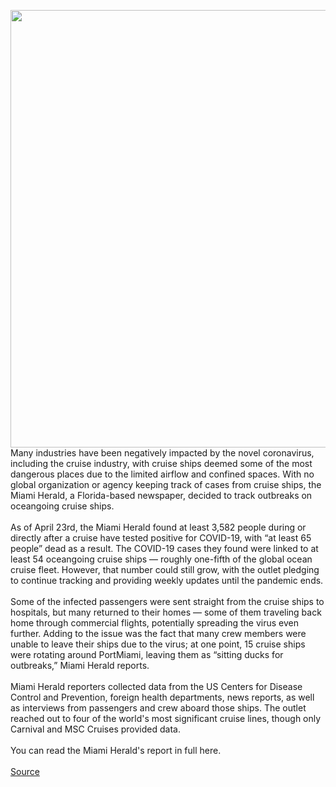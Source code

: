 <img src='https://cdn.vox-cdn.com/thumbor/6yFKsuhwe0iXJBJ9Mairw5589X0=/0x0:1024x679/1200x800/filters:focal(431x259:593x421)/cdn.vox-cdn.com/uploads/chorus_image/image/66704929/carnival.0.0.jpg' width='700px' />Many industries have been negatively impacted by the novel coronavirus, including the cruise industry, with cruise ships deemed some of the most dangerous places due to the limited airflow and confined spaces. With no global organization or agency keeping track of cases from cruise ships, the Miami Herald, a Florida-based newspaper, decided to track outbreaks on oceangoing cruise ships.<br/><br/>As of April 23rd, the Miami Herald found at least 3,582 people during or directly after a cruise have tested positive for COVID-19, with “at least 65 people” dead as a result. The COVID-19 cases they found were linked to at least 54 oceangoing cruise ships — roughly one-fifth of the global ocean cruise fleet. However, that number could still grow, with the outlet pledging to continue tracking and providing weekly updates until the pandemic ends.<br/><br/>Some of the infected passengers were sent straight from the cruise ships to hospitals, but many returned to their homes — some of them traveling back home through commercial flights, potentially spreading the virus even further. Adding to the issue was the fact that many crew members were unable to leave their ships due to the virus; at one point, 15 cruise ships were rotating around PortMiami, leaving them as “sitting ducks for outbreaks,” Miami Herald reports.<br/><br/>Miami Herald reporters collected data from the US Centers for Disease Control and Prevention, foreign health departments, news reports, as well as interviews from passengers and crew aboard those ships. The outlet reached out to four of the world's most significant cruise lines, though only Carnival and MSC Cruises provided data.<br/><br/>You can read the Miami Herald's report in full here.<br/><br/><a href='https://www.theverge.com/2020/4/24/21234771/miami-herald-how-coronavirus-took-over-cruise-ships-covid-19'> Source <a/>